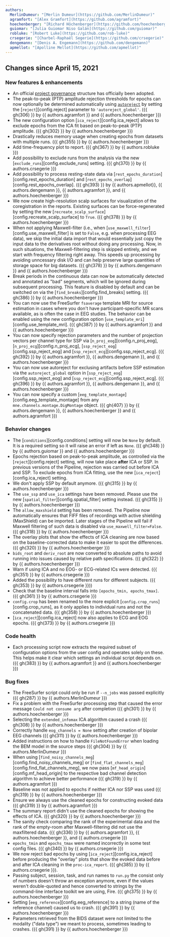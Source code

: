 ```yaml
---
authors:
  MerlinDumeur: "[Merlin Dumeur](https://github.com/MerlinDumeur)"
  agramfort: "[Alex Gramfort](https://github.com/agramfort)"
  hoechenberger: "[Richard Höchenberger](https://github.com/hoechenberger)"
  guiomar: "[Julia Guiomar Niso Galán](https://github.com/guiomar)"
  robluke: "[Robert Luke](https://github.com/rob-luke)"
  crsegerie: "[Charbel-Raphaël Segerie](https://github.com/crsegerie)"
  dengemann: "[Denis A. Engemann](https://github.com/dengemann)"
  apmellot: "[Apolline Mellot](https://github.com/apmellot)"
---
```



## Changes since April 15, 2021

### New features & enhancements

- An official [project governance](governance.md) structure has officially
  been adopted.
- The peak-to-peak (PTP) amplitude rejection thresholds for epochs can now
  optionally be determined automatically using
  [`autoreject`](https://autoreject.github.io) by setting the
  [`reject`][config.reject] parameter to `'autoreject_global'`.
  ({{ gh(306) }} by {{ authors.agramfort }} and {{ authors.hoechenberger }})
- The new configuration option [`ica_reject`][config.ica_reject] allows to
  exclude epochs from the ICA fit based on peak-to-peak (PTP) amplitude.
  ({{ gh(302) }} by {{ authors.hoechenberger }})
- Drastically reduces memory usage when creating epochs from datasets with
  multiple runs.
  ({{ gh(355) }} by {{ authors.hoechenberger }})
- Add time-frequency plot to report.
  ({{ gh(367) }} by {{ authors.robluke }})
- Add possibility to exclude runs from the analysis via the new
  [`exclude_runs`][config.exclude_runs] setting.
  ({{ gh(370) }} by {{ authors.crsegerie }})
- Add possibility to process resting-state data via
  [`rest_epochs_duration`][config.rest_epochs_duration] and
  [`rest_epochs_overlap`][config.rest_epochs_overlap].
  ({{ gh(393) }} by {{ authors.apmellot}}, {{ authors.dengemann }},
   {{ authors.agramfort }}, and {{ authors.hoechenberger }})
- We now create high-resolution scalp surfaces for visualization of the
  coregistration in the reports. Existing surfaces can be force-regenerated by
  setting the new [`recreate_scalp_surface`][config.recreate_scalp_surface]
  to `True`.
  ({{ gh(378) }} by {{ authors.hoechenberger }})
- When not applying Maxwell-filter (i.e., when
  [`use_maxwell_filter`][config.use_maxwell_filter] is set to `False`, e.g.
  when processing EEG data), we skip the initial data import that would
  essentially just copy the input data to the derivatives root without doing
  any processing. Now, in such situations, the Maxwell-filtering step is
  skipped entirely, and we start with frequency filtering right away. This
  speeds up processing by avoiding unncessary disk I/O and can help preserve
  large quantities of storage space for big datasets.
  ({{ gh(378) }} by {{ authors.dengemann }} and {{ authors.hoechenberger }})
- Break periods in the continuous data can now be automatically detected and
  annotated as "bad" segments, which will be ignored during subsequent
  processing. This feature is disabled by default and can be switched on via
  the [`find_breaks`][config.find_breaks] setting.
  ({{ gh(386) }} by {{ authors.hoechenberger }})
- You can now use the FreeSurfer `fsaverage` template MRI for source estimation
  in cases where you don't have participant-specific MR scans available, as is
  often the case in EEG studies. The behavior can be enabled using the new
  configuration option [`use_template_mri`][config.use_template_mri].
  ({{ gh(387) }} by {{ authors.agramfort }} and {{ authors.hoechenberger }})
- You can now specify rejection parameters and the number of projection
  vectors per channel type for SSP via
  [`n_proj_eog`][config.n_proj_eog], [`n_proj_ecg`][config.n_proj_ecg],
  [`ssp_reject_eog`][config.ssp_reject_eog] and
  [`ssp_reject_ecg`][config.ssp_reject_ecg].
  ({{ gh(392) }} by {{ authors.agramfort }}, {{ authors.dengemann }}, and
   {{ authors.hoechenberger }})
- You can now use autoreject for exclusing artifacts before SSP estimation via the `autoreject_global` option in [`ssp_reject_eog`][config.ssp_reject_eog] and
  [`ssp_reject_ecg`][config.ssp_reject_ecg].
  ({{ gh(396) }} by {{ authors.agramfort }}, {{ authors.dengemann }}, and
   {{ authors.hoechenberger }})
- You can now specify a custom [`eeg_template_montage`][config.eeg_template_montage] from any `mne.channels.montage.DigMontage` object.
  ({{ gh(407) }} by {{ authors.dengemann }}, {{ authors.hoechenberger }} and {{ authors.agramfort }})

### Behavior changes

- The [`conditions`][config.conditions] setting will now be `None` by default.
  It is a required setting so it will raise an error if left as `None`.
  ({{ gh(348) }} by {{ authors.guiomar }} and {{ authors.hoechenberger }})
- Epochs rejection based on peak-to-peak amplitude, as controlled via the
  [`reject`][config.reject] setting, will now take place **after** ICA or SSP.
  In previous versions of the Pipeline, rejection was carried out before ICA
  and SSP. To exclude epochs from ICA fitting, use the new
  [`ica_reject`][config.ica_reject] setting.
- We don't apply SSP by default anymore.
  ({{ gh(315) }} by {{ authors.hoechenberger }})
- The `use_ssp` and `use_ica` settings have been removed. Please use the new
  [`spatial_filter`][config.spatial_filter] setting instead.
  ({{ gh(315) }} by {{ authors.hoechenberger }})
- The `allow_maxshield` setting has been removed. The Pipeline now
  automatically ensures that FIFF files of recordings with active
  shielding (MaxShield) can be imported. Later stages of the Pipeline will fail
  if Maxwell filtering of such data is disabled via `use_maxwell_filter=False`.
  ({{ gh(318) }} by {{ authors.hoechenberger }})
- The overlay plots that show the effects of ICA cleaning are now based on the
  baseline-corrected data to make it easier to spot the differences.
  ({{ gh(320) }} by {{ authors.hoechenberger }})
- `bids_root` and `deriv_root` are now converted to absolute paths to avoid
  running into issues caused by relative path specifications.
  ({{ gh(322) }} by {{ authors.hoechenberger }})
- Warn if using ICA and no EOG- or ECG-related ICs were detected.
  ({{ gh(351) }} by {{ authors.crsegerie }})
- Added the possibility to have different runs for different subjects.
  ({{ gh(353) }} by {{ authors.crsegerie }}))
- Check that the baseline interval falls into `[epochs_tmin, epochs_tmax]`.
  ({{ gh(361) }} by {{ authors.crsegerie }})
- `config.crop` has been renamed to the more explicit
  [`config.crop_runs`][config.crop_runs], as it only applies to individual
  runs and not the concatenated data.
  ({{ gh(358) }} by {{ authors.hoechenberger }})
- [`ica_reject`][config.ica_reject] now also applies to ECG and EOG epochs.
  ({{ gh(373) }} by {{ authors.crsegerie }})

### Code health

- Each processing script now extracts the required subset of configuration
  options from the user config and operates solely on these. This helps make it
  clear which settings an individual script depends on.
  ({{ gh(383) }} by {{ authors.agramfort }} and {{ authors.hoechenberger }})

### Bug fixes

- The FreeSurfer script could only be run if `--n_jobs` was passed explicitly
  ({{ gh(287) }} by {{ authors.MerlinDumeur }})
- Fix a problem with the FreeSurfer processing step that caused the error
  message `Could not consume arg` after completion ({{ gh(301) }} by
  {{ authors.hoechenberger }})
- Selecting the `extended_infomax` ICA algorithm caused a crash
  ({{ gh(308) }} by {{ authors.hoechenberger }})
- Correctly handle `eog_channels = None` setting after creation of bipolar EEG
  channels
  ({{ gh(311) }} by {{ authors.hoechenberger }})
- Added instructions on how to handle `FileNotFoundError` when loading the BEM
  model in the source steps ({{ gh(304) }}  by {{ authors.MerlinDumeur }})
- When using [`find_noisy_channels_meg`][config.find_noisy_channels_meg] or
  [`find_flat_channels_meg`][config.find_flat_channels_meg], we now pass
  [`mf_head_origin`][config.mf_head_origin] to the respective bad channel
  detection algorithm to achieve better performance
  ({{ gh(319) }} by {{ authors.agramfort }})
- Baseline was not applied to epochs if neither ICA nor SSP was used
  ({{ gh(319) }} by {{ authors.hoechenberger }})
- Ensure we always use the cleaned epochs for constructing evoked data
  ({{ gh(319) }} by {{ authors.agramfort }})
- The summary report didn't use the cleaned epochs for showing the effects of
  ICA.
  ({{ gh(320) }} by {{ authors.hoechenberger }})
- The sanity check comparing the rank of the experimental data and the rank of
   the empty-room after Maxwell-filtering did not use the maxfiltered data.
  ({{ gh(336) }} by {{ authors.agramfort }}, {{ authors.hoechenberger }},
  and {{ authors.crsegerie }})
- `epochs_tmin` and `epochs_tmax` were named incorrectly in some test config
  files.
  ({{ gh(340) }} by {{ authors.crsegerie }})
- We now reject bad epochs by using [`ica_reject`][config.ica_reject] before
  producing the "overlay" plots that show the evoked data before and after
  ICA cleaning in the `proc-ica_report`.
  ({{ gh(385) }} by {{ authors.crsegerie }}).
- Passing subject, session, task, and run names to `run.py` the consist only of
  numbers doesn't throw an exception anymore, even if the values weren't
  double-quoted and hence converted to strings by the command-line interface
  toolkit we are using, Fire.
  ({{ gh(375) }} by {{ authors.hoechenberger }})
- Setting [`eeg_reference`][config.eeg_reference] to a string (name of the
  reference channel) caused us to crash.
  ({{ gh(391) }} by {{ authors.hoechenberger }})
- Parameters retrieved from the BIDS dataset were not limited to the modality
  ("data type") we meant to process, sometimes leading to crashes.
  ({{ gh(391) }} by {{ authors.hoechenberger }})
